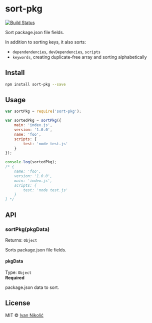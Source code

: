 # sort-pkg

[![Build Status][ci-img]][ci]

Sort package.json file fields.

In addition to sorting keys, it also sorts:

* `dependendencies`, `devDependencies`, `scripts`
* `keywords`, creating duplicate-free array and sorting alphabetically

## Install

```sh
npm install sort-pkg --save
```

## Usage

```js
var sortPkg = require('sort-pkg');

var sortedPkg = sortPkg({
	main: 'index.js',
	version: '1.0.0',
	name: 'foo',
	scripts: {
		test: 'node test.js'
	}
});

console.log(sortedPkg);
/* {
	name: 'foo',
	version: '1.0.0',
	main: 'index.js',
	scripts: {
		test: 'node test.js'
	}
} */
```

## API

### sortPkg(pkgData)

Returns: `Object`

Sorts package.json file fields.

#### pkgData

Type: `Object`  
**Required**

package.json data to sort.

## License

MIT © [Ivan Nikolić](http://ivannikolic.com)

[ci]: https://travis-ci.org/niksy/sort-pkg
[ci-img]: https://img.shields.io/travis/niksy/sort-pkg.svg
